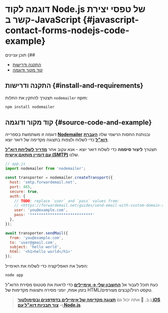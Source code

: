 # דוגמה לקוד Node.js של טפסי יצירת קשר ב-JavaScript {#javascript-contact-forms-nodejs-code-example}

תוכן עניינים {##

* [התקנה ודרישות](#install-and-requirements)
* [קוד מקור ודוגמה](#source-code-and-example)

## התקנה ודרישות {#install-and-requirements}

תצטרך להתקין את התלות `nodemailer` npm:

```sh
npm install nodemailer
```

## קוד מקור ודוגמה {#source-code-and-example}

דוגמה זו משתמשת בספרייה **[Nodemailer](https://github.com/nodemailer/nodemailer)** ובנותנת החסות הרשמי שלה **[העברת דוא"ל](https://forwardemail.net)** כדי לשלוח ולצפות בתצוגה מקדימה של דואר יוצא.

תצטרך <strong class="text-success"><i class="fa fa-key"></i>ליצור סיסמה</strong> כדי לשלוח דואר יוצא - אנא עקוב אחר **[מדריך לשליחת דוא"ל עם דומיין מותאם אישית (SMTP)](/guides/send-email-with-custom-domain-smtp)** שלנו.

<!-- https://github.com/nodemailer/nodemailer-web/pull/22 -->

```js
// app.js
import nodemailer from 'nodemailer';

const transporter = nodemailer.createTransport({
  host: 'smtp.forwardemail.net',
  port: 465,
  secure: true,
  auth: {
    // TODO: replace `user` and `pass` values from:
    // <https://forwardemail.net/guides/send-email-with-custom-domain-smtp>
    user: 'you@example.com',
    pass: '****************************'
  },
});

await transporter.sendMail({
  from: 'you@example.com',
  to: 'user@gmail.com',
  subject: 'hello world',
  html: '<h1>hello world</h1>'
});
```

הפעל את האפליקציה כדי לשלוח את האימייל:

```sh
node app
```

כעת תוכל לעבור אל **[החשבון שלי → אימיילים](/my-account/emails)** כדי לראות את סטטוס מסירת הדוא"ל בזמן אמת, יומני מסירה ותצוגות מקדימות של HTML/טקסט רגיל/קבצים מצורפים.

> נ.ב. :tada: אתה יכול גם **[תצוגה מקדימה של אימיילים בדפדפנים ובסימולטור iOS](/docs/test-preview-email-rendering-browsers-ios-simulator)** ו- **[צור תבניות דוא"ל עם Node.js](/docs/send-emails-with-node-js-javascript)**.